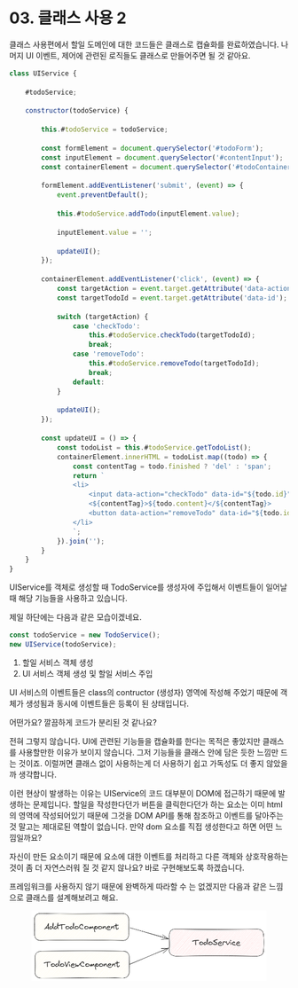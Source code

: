 # 03. 클래스 사용 2

클래스 사용편에서 할일 도메인에 대한 코드들은 클래스로 캡슐화를 완료하였습니다. 나머지 UI 이벤트, 제어에 관련된 로직들도 클래스로 만들어주면 될 것 같아요.&#x20;

```javascript
class UIService {

    #todoService;

    constructor(todoService) {
        
        this.#todoService = todoService;

        const formElement = document.querySelector('#todoForm');
        const inputElement = document.querySelector('#contentInput');
        const containerElement = document.querySelector('#todoContainer');

        formElement.addEventListener('submit', (event) => {
            event.preventDefault();
        
            this.#todoService.addTodo(inputElement.value);
        
            inputElement.value = '';
        
            updateUI();
        });
        
        containerElement.addEventListener('click', (event) => {
            const targetAction = event.target.getAttribute('data-action');
            const targetTodoId = event.target.getAttribute('data-id');
        
            switch (targetAction) {
                case 'checkTodo':
                    this.#todoService.checkTodo(targetTodoId);
                    break;
                case 'removeTodo':
                    this.#todoService.removeTodo(targetTodoId);
                    break;
                default:
            }
        
            updateUI();
        });
        
        const updateUI = () => {
            const todoList = this.#todoService.getTodoList();
            containerElement.innerHTML = todoList.map((todo) => {
                const contentTag = todo.finished ? 'del' : 'span';
                return `
                <li>
                    <input data-action="checkTodo" data-id="${todo.id}" type="checkbox" ${todo.finished ? 'checked' : ''}  />
                    <${contentTag}>${todo.content}</${contentTag}>
                    <button data-action="removeTodo" data-id="${todo.id}">삭제</button>
                </li>
                `;
            }).join('');
        }
    }
}
```

UIService를 객체로 생성할 때 TodoService를 생성자에 주입해서 이벤트들이 일어날 때 해당 기능들을 사용하고 있습니다.

제일 하단에는 다음과 같은 모습이겠네요.

```javascript
const todoService = new TodoService();
new UIService(todoService);
```

1. 할일 서비스 객체 생성
2. UI 서비스 객체 생성 및 할일 서비스 주입

UI 서비스의 이벤트들은 class의 contructor (생성자) 영역에 작성해 주었기 때문에 객체가 생성됨과 동시에 이벤트들은 등록이 된 상태입니다.

어떤가요? 깔끔하게 코드가 분리된 것 같나요?

전혀 그렇지 않습니다. UI에 관련된 기능들을 캡슐화를 한다는 목적은 좋았지만 클래스를 사용할만한 이유가 보이지 않습니다. 그저 기능들을 클래스 안에 담은 듯한 느낌만 드는 것이죠. 이럴꺼면 클래스 없이 사용하는게 더 사용하기 쉽고 가독성도 더 좋지 않았을까 생각합니다.

이런 현상이 발생하는 이유는 UIService의 코드 대부분이 DOM에 접근하기 때문에 발생하는 문제입니다. 할일을 작성한다던가 버튼을 클릭한다던가 하는 요소는 이미 html의 영역에 작성되어있기 때문에 그것을   DOM API를 통해 참조하고 이벤트를 달아주는것 말고는 제대로된 역할이 없습니다. 만약 dom 요소를 직접 생성한다고 하면 어떤 느낌일까요?

자신이 만든 요소이기 때문에 요소에 대한 이벤트를 처리하고 다른 객체와 상호작용하는 것이 좀 더 자연스러워 질 것 같지 않나요? 바로 구현해보도록 하겠습니다.

프레임워크를 사용하지 않기 때문에 완벽하게 따라할 수 는 없겠지만 다음과 같은 느낌으로 클래스를 설계해보려고 해요.

<figure><img src="../.gitbook/assets/image (1).png" alt=""><figcaption></figcaption></figure>
